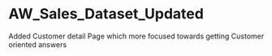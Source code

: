# AW_Sales_Dataset_Updated
Added Customer detail Page which more focused towards getting Customer oriented answers
